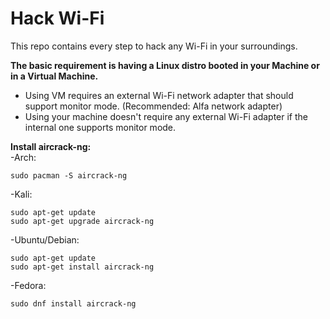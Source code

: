 # Hack Wi-Fi
This repo contains every step to hack any Wi-Fi in your surroundings.  

**The basic requirement is having a Linux distro booted in your Machine or in a Virtual Machine.**
   - Using VM requires an external Wi-Fi network adapter that should support monitor mode. (Recommended: Alfa network adapter)
   - Using your machine doesn't require any external Wi-Fi adapter if the internal one supports monitor mode.  

**Install aircrack-ng:**  
-Arch:
```
sudo pacman -S aircrack-ng
```
-Kali:
```
sudo apt-get update
sudo apt-get upgrade aircrack-ng
```
-Ubuntu/Debian:
```
sudo apt-get update
sudo apt-get install aircrack-ng
```
-Fedora:
```
sudo dnf install aircrack-ng
```

